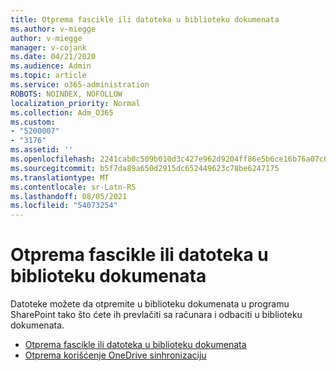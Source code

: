 ```yaml
---
title: Otprema fascikle ili datoteka u biblioteku dokumenata
ms.author: v-miegge
author: v-miegge
manager: v-cojank
ms.date: 04/21/2020
ms.audience: Admin
ms.topic: article
ms.service: o365-administration
ROBOTS: NOINDEX, NOFOLLOW
localization_priority: Normal
ms.collection: Adm_O365
ms.custom:
- "5200007"
- "3176"
ms.assetid: ''
ms.openlocfilehash: 2241cab0c509b010d3c427e962d9204ff86e5b6ce16b76a07c6c2b6b60485b18
ms.sourcegitcommit: b5f7da89a650d2915dc652449623c78be6247175
ms.translationtype: MT
ms.contentlocale: sr-Latn-RS
ms.lasthandoff: 08/05/2021
ms.locfileid: "54073254"
---
```

# <a name="upload-a-folder-or-files-to-a-document-library"></a>Otprema fascikle ili datoteka u biblioteku dokumenata

Datoteke možete da otpremite u biblioteku dokumenata u programu SharePoint tako što ćete ih prevlačiti sa računara i odbaciti u biblioteku dokumenata.

* [Otprema fascikle ili datoteka u biblioteku dokumenata](https://support.office.com/article/upload-a-folder-or-files-to-a-document-library-eb18fcba-c953-4d45-8d90-8da66edeacdb)
* [Otprema korišćenje OneDrive sinhronizaciju](https://support.office.com/article/sync-files-with-onedrive-in-windows-615391c4-2bd3-4aae-a42a-858262e42a49)